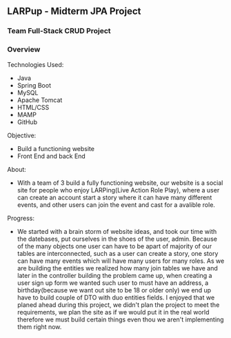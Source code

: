 ## LARPup - Midterm JPA Project

### Team Full-Stack CRUD Project

### Overview


Technologies Used:
* Java 
* Spring Boot
* MySQL
* Apache Tomcat
* HTML/CSS
* MAMP
* GitHub

Objective:
* Build a functioning website
* Front End and back End


About:
* With a team of 3 build a fully functioning website, our website is a social site for people who enjoy LARPing(Live Action Role Play), where a user can create an account start a story where it can have many different events, and other users can join the event and cast for a avalible role.


Progress:
* We started with a brain storm of website ideas, and took our time with the datebases, put ourselves in the shoes of the user, admin.  Because of the many objects one user can have to be apart of majority of our tables are interconnected, such as a user can create a story, one story can have many events which will have many users for many roles.  As we are building the entities we realized how many join tables we have and later in the controller building the problem came up, when creating a user sign up form we wanted such user to must have an address, a birthday(because we want out site to be 18 or older only) we end up have to build couple of DTO with duo entities fields.  I enjoyed that we planed ahead during this project, we didn't plan the project to meet the requirements, we plan the site as if we would put it in the real world therefore we must build certain things even thou we aren't implementing them right now. 
